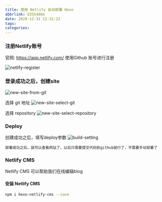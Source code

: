 ```yaml
---
title: 使用 Netlify 自动部署 Hexo
abbrlink: d355488e
date: 2020-12-31 12:31:22
tags:
categories:
---
```



### 注册Netlify账号
官网: https://app.netlify.com/
使用Github 账号进行注册

<!-- more -->
![netlify-register](netlify-register.PNG)

### 登录成功之后，创建site
![new-site-from-git](new-site-from-git.PNG)

选择 git 地址
![new-site-select-git](new-site-select-git.PNG)

选择 repository
![new-site-select-repository](new-site-select-repository.PNG)

### Deploy
创建成功之后，填写deploy参数
![build-setting](build-setting.PNG)

`部署成功之后，就可以查看网站了，以后只需要提交代码到github就行了，不需要手动部署了`

### Netlify CMS
Netlify CMS 可以帮助我们在线编辑blog

#### 安装 Netlify CMS
``` bash
npm i hexo-netlify-cms --save
```